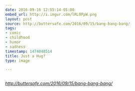 ```yaml
---
date: 2016-09-16 12:55:14-05:00
embed_url: http://i.imgur.com/lRL0FpW.png
layout: post
source: http://buttersafe.com/2016/09/15/bang-bang-bang/
tags:
- comic
- childhood
- humor
- sadness
timestamp: 1474048514
title: Just a Hug?
type: image

---
```

<img src="http://i.imgur.com/lRL0FpW.png" alt="" />

<cite>http://buttersafe.com/2016/09/15/bang-bang-bang/</cite>

